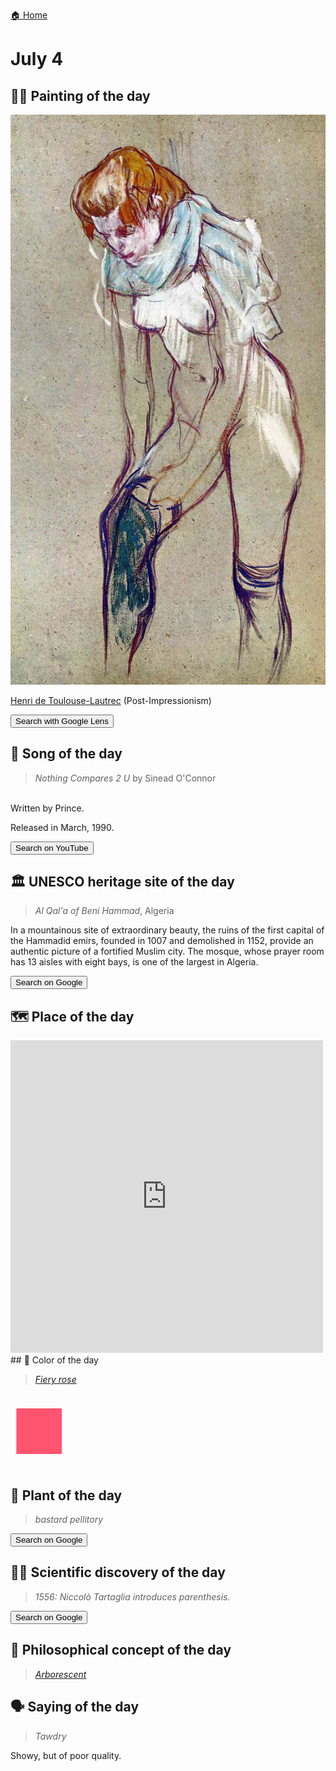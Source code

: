 
[🏠 Home](../../index.md)

# July 4

## 🧑‍🎨 Painting of the day

<img width="600" src="../img/Henri_de_Toulouse-Lautrec_1.jpg">

[Henri de Toulouse-Lautrec](https://en.wikipedia.org/wiki/Henri_de_Toulouse-Lautrec) (Post-Impressionism)

<button class="btn btn-success"
onclick=" window.open('https://lens.google.com/uploadbyurl?url=https://iretes.github.io/one-a-day/data/img/Henri_de_Toulouse-Lautrec_1.jpg','_blank')">
Search with Google Lens
</button>

## 🎼 Song of the day

> *Nothing Compares 2 U*
by Sinead O'Connor

<br />Written by Prince.

Released in March, 1990.

<button class="btn btn-success"
onclick=" window.open('http://www.youtube.com/search?q=Nothing Compares 2 U by Sinead O Connor','_blank')">
Search on YouTube
</button>

## 🏛️ UNESCO heritage site of the day

> *Al Qal'a of Beni Hammad*, Algeria

<p>In a mountainous site of extraordinary beauty, the ruins of the first capital of the Hammadid emirs, founded in 1007 and demolished in 1152, provide an authentic picture of a fortified Muslim city. The mosque, whose prayer room has 13 aisles with eight bays, is one of the largest in Algeria.</p>

<button class="btn btn-success"
onclick=" window.open('http://www.google.com/search?q=Al Qal a of Beni Hammad','_blank')">
Search on Google
</button>

## 🗺️ Place of the day

<iframe
src="https://www.mapcrunch.com"
name="mapcrunch"
width="500"
height="500"
allowTransparency="true"
scrolling="no"
frameborder="0"
>
</iframe>
## 🎨 Color of the day

> *[Fiery rose](https://en.wikipedia.org/wiki/List_of_Crayola_crayon_colors#Extreme_Twistables_colors)*

<div style="color:#FF5470; font-size: 100px;">&#9632;</div>

## 🌿 Plant of the day

> *bastard pellitory*

<button class="btn btn-success"
onclick=" window.open('http://www.google.com/search?q=bastard pellitory','_blank')">
Search on Google
</button>

## 🧑‍🔬 Scientific discovery of the day

> *1556: Niccolò Tartaglia introduces parenthesis.*

<button class="btn btn-success"
onclick=" window.open('http://www.google.com/search?q=1556: Niccolò Tartaglia introduces parenthesis.','_blank')"> 
Search on Google
</button>

## 💭 Philosophical concept of the day

> *[Arborescent](https://en.wikipedia.org/wiki/Arborescent)*

## 🗣️ Saying of the day

> *Tawdry*

Showy, but of poor quality.
